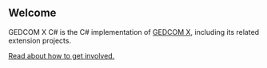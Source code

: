 Welcome
-------

GEDCOM X C# is the C# implementation of [GEDCOM X](http://www.gedcomx.org), including its related extension projects.

[Read about how to get involved.](http://www.gedcomx.org/Community.html)
